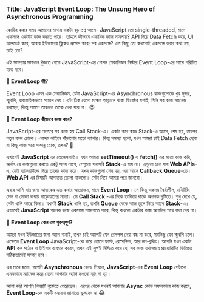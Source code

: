 ### Title: JavaScript Event Loop: The Unsung Hero of Asynchronous Programming

কোডিং করার সময় আমাদের মাথায় একটা বড় প্রশ্ন আসে- JavaScript তো single-threaded, মানে একসঙ্গে একটাই কাজ করতে পারে। তাহলে কীভাবে একাধিক কাজ সামলায়? API দিয়ে Data Fetch করে, UI আপডেট করে, আবার ইউজারের ক্লিকও প্রসেস করে; সব একসঙ্গে? এত কিছু তো কখনোই একসঙ্গে করার কথা নয়, তাই তো?

এই সমস্যার সমাধান খুঁজতে গেলে JavaScript-এর গোপন মেকানিজম মিস্টার Event Loop-এর সাথে পরিচিত হতে হবে।

  

**🔆 Event Loop কী**?

Event Loop এমন এক মেকানিজম, যেটা JavaScript-এর Asynchronous কাজগুলোকে খুব সুন্দর, স্মুথলি, ধারাবাহিকভাবে সামাল দেয়। এটা ঠিক যেনো মঞ্চের আড়ালে থাকা ডিরেক্টর মশাই, যিনি সব কাজ ম্যানেজ করছেন, কিন্তু সামনে তাকালে তাকে দেখা যায় না। 😉

  

**🔆 Event Loop কীভাবে কাজ করে?**

JavaScript-এর ভেতরে সব কাজ হয় Call Stack-এ। একটা করে কাজ Stack-এ আসে, শেষ হয়, তারপর নতুন কাজ ঢোকে। একদম লাইনে দাঁড়ানোর মতো ব্যাপার। কিন্তু সমস্যা হলো, যখন আমরা চাই Data Fetch হোক বা কিছু কাজ পরে সম্পন্ন হোক, তখন? 🤔

  

এখানেই **JavaScript** এর তেলেসমাতি। যখন আমরা **setTimeout()** বা **fetch()** এর মতো কাজ করি, অর্থাৎ যে কাজগুলো করতে একটু সময় লাগে, সেগুলো সরাসরি **Stack**-এ যায় না। এগুলো চলে যায় **Web APIs**-এ, যেটা ব্যাকগ্রাউন্ডে গিয়ে তাদের কাজ করে। যখন কাজগুলো শেষ হয়, ওরা আসে **Callback Queue**-তে। **Web API** এর বিষয়টি আপাতত তোলা থাকলো। সেটা নিয়ে আমরা পরে জানবো।

  

এবার আসি যার জন্য আজকের এত কথার আয়োজন, মানে **Event Loop**। সে কিন্তু একদম ধৈর্য্যশীল, মনিটরিং সেল বা সোজা কথায় দাড়োয়ানের মতো। সে **Call Stack** -এর দিকে তাকিয়ে থাকে অপলক দৃষ্টিতে। শুধু দেখে যে, সেটা খালি আছে কিনা। যখনই **Stack** খালি হয়, তখনি **Queue** থেকে কাজ তুলে নিয়ে আসে **Stack**-এ। এভাবেই **JavaScript** অনেক কাজ একসঙ্গে সামলাতে পারে, কিন্তু কখনো একটার কাজ অন্যটার পথে বাধা দেয় না।

  

**🔆 Event Loop কেন এত গুরুত্বপূর্ণ?**

আমরা যখন ইউজারের জন্য অ্যাপ বানাই, তখন চাই অ্যাপটি যেন রেসপন্স দেয়া বন্ধ না করে, সবকিছু যেন স্মুথলি চলে। এক্ষেত্রে **Event Loop** JavaScript-কে করে তোলে ফাস্ট, রেস্পন্সিভ, আর নন-ব্লকিং। আপনি যখন একটা **API** কল পাঠান বা টাইমার ব্যবহার করেন, তখন এই লুপই নিশ্চিত করে যে, সব কাজ যথাসময়ে প্রায়োরিটির ভিত্তিতে সঠিকভাবেই সম্পন্ন হবে।

  

এর মানে হলো, আপনি **Asynchronous** কোড লিখলে, **JavaScript**-এর **Event Loop** সেটাকে এমনভাবে ম্যানেজ করে যেনো আপনার অ্যাপ কখনো হ্যাং না হয়।

আশা করি আপনি বিষয়টি বুঝেতে পেরেছেন। এরপর থেকে যখনই আপনার **Async** কোড সফলভাবে কাজ করবে, **Event Loop**-কে একটি ধন্যবাদ জানাতে ভুলবেন না 😂